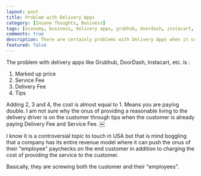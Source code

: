 ```yaml
---
layout: post
title: Problem with Delivery Apps
category: [Insane Thoughts, Business]
tags: [economy, business, delivery apps, grubhub, doordash, instacart, gig economy, app-based economy]
comments: true
description: There are certainly problems with Delivery Apps when it comes down to employee and customer satisfaction. A quick take. 
featured: false
---
```


The problem with delivery apps like Grubhub, DoorDash, Instacart, etc. is :

1. Marked up price
2. Service Fee
3. Delivery Fee
4. Tips

Adding 2, 3 and 4, the cost is almost equal to 1. Means you are paying double.
I am not sure why the onus of providing a reasonable living to the delivery driver is on the customer through tips when the customer is already paying Delivery Fee and Service Fee. ￼

I know it is a controversial topic to touch in USA but that is mind boggling that a company has its entire revenue model where it can push the onus of their "employee" paychecks on the end customer in addition to charging the cost of providing the service to the customer.

Basically, they are screwing both the customer and their "employees".


